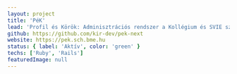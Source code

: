 ```yaml
---
layout: project
title: 'PéK'
lead: 'Profil és Körök: Adminisztrációs rendszer a Kollégium és SVIE számára.'
github: https://github.com/kir-dev/pek-next
website: https://pek.sch.bme.hu
status: { label: 'Aktív', color: 'green' }
techs: ['Ruby', 'Rails']
featuredImage: null
---
```

